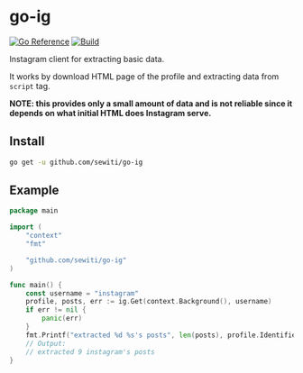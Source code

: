 # go-ig

[![Go Reference](https://pkg.go.dev/badge/github.com/sewiti/go-ig.svg)](https://pkg.go.dev/github.com/sewiti/go-ig)
[![Build](https://github.com/sewiti/go-ig/actions/workflows/build.yml/badge.svg)](https://github.com/sewiti/go-ig/actions/workflows/build.yml)

Instagram client for extracting basic data.

It works by download HTML page of the profile and extracting data from `script`
tag.

**NOTE: this provides only a small amount of data and is not reliable since it
depends on what initial HTML does Instagram serve.**

## Install

```sh
go get -u github.com/sewiti/go-ig
```

## Example

```go
package main

import (
	"context"
	"fmt"

	"github.com/sewiti/go-ig"
)

func main() {
	const username = "instagram"
	profile, posts, err := ig.Get(context.Background(), username)
	if err != nil {
		panic(err)
	}
	fmt.Printf("extracted %d %s's posts", len(posts), profile.Identifier.Value)
	// Output:
	// extracted 9 instagram's posts
}
```